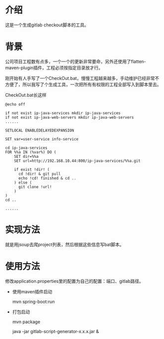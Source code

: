 # 介绍

这是一个生成gitlab checkout脚本的工具。



# 背景

公司项目工程数有点多，一个一个的更新非常要命，另外还使用了flatten-maven-plugin插件，工程必须按指定目录放才行。

刚开始有人手写了一个CheckOut.bat，慢慢工程越来越多，手动维护已经非常不方便了，所以我写了个生成工具，一次把所有有权限的工程全部写入到脚本里去。



CheckOut.bat长这样

```
@echo off

if not exist ip-java-services mkdir ip-java-services
if not exist ip-java-web-servers mkdir ip-java-web-servers
......

SETLOCAL ENABLEDELAYEDEXPANSION

SET var=user-service info-service

cd ip-java-services
FOR %%a IN (%var%) DO (
    SET dir=%%a
    SET url=http://192.168.10.44:800/ip-java-services/%%a.git

    if exist !dir! (
      cd !dir! & git pull
      echo !cd! finished & cd ..
    ) else (
      git clone !url!
    )
)
cd ..

......
```


# 实现方法

就是用jsoup去爬project列表，然后根据这些信息写bat脚本。



# 使用方法

修改application.properties里的配置为自己的配置：端口、gitlab路径。

* 使用maven插件启动

  mvn spring-boot:run

* 打包启动

  mvn package

  java -jar gitlab-script-generator-x.x.x.jar & 